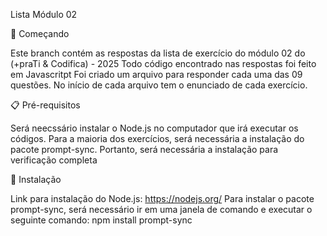 Lista Módulo 02

🚀 Começando

Este branch contém as respostas da lista de exercício do módulo 02 do (+praTi & Codifica) - 2025 Todo código encontrado nas respostas foi feito em Javascritpt Foi criado um arquivo para responder cada uma das 09 questões. No início de cada arquivo tem o enunciado de cada exercício.

📋 Pré-requisitos

Será neecssário instalar o Node.js no computador que irá executar os códigos. Para a maioria dos exercícios, será necessária a instalação do pacote prompt-sync. Portanto, será necessária a instalação para verificação completa

🔧 Instalação

Link para instalação do Node.js: https://nodejs.org/ Para instalar o pacote prompt-sync, será necessário ir em uma janela de comando e executar o seguinte comando: npm install prompt-sync
